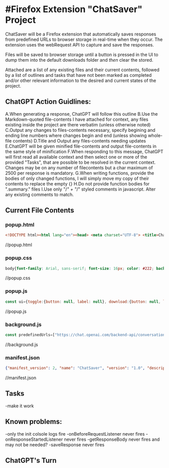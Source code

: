 # #Firefox Extension "ChatSaver" Project

ChatSaver will be a Firefox extension that automatically saves responses from predefined URLs to browser storage in real-time when they occur. The extension uses the webRequest API to capture and save the responses.

Files will be saved to browser storage until a button is pressed in the UI to dump them into the default downloads folder and *then* clear the stored.

Attached are a list of any existing files and their current contents, followed by a list of outlines and tasks that have not been marked as completed and/or other relevant information to the desired and current states of the project.

## ChatGPT Action Guidlines:
  A.When generating a response, ChatGPT will follow this outline
  B.Use the Markdown-quoted file-contents I have attached for context, any files existing inside the project are there verbatim (unless otherwise noted)
  C.Output any changes to files-contents necessary, specify begining and ending line numbers where changes begin and end (unless showing whole-file contents)
  D.Title and Output any files-contents needing updates
  E.ChatGPT will be given minified file-contents and output file-contents in the same style of minification
  F.When responding to this message, ChatGPT will first read all available context and then select one or more of the provided "Tasks", that are possible to be resolved in the current context. Changes may be on any number of filecontents but a char maximum of 2500 per response is mandatory.
  G.When writing functions, provide the bodies of only changed functions, I will simply move my copy of their contents to replace the empty {}
  H.Do not provide function bodies for ".summary." files
  I.Use only "/*" + "*/" styled comments in javascript. Alter any existing comments to match.

## Current File Contents

### popup.html
```html
<!DOCTYPE html><html lang="en"><head> <meta charset="UTF-8"> <title>ChatSaver</title> <link rel="stylesheet" type="text/css" href="popup.css"></head><body> <main> <button id="toggleButton" aria-label="Toggle Recording" class="button"> <img src="icons/icon-gray-bg.svg" alt="Toggle Recording Button" width="32" height="32"> <span id="toggleButtonLabel">Start Recording</span> </button> <button id="downloadButton" class="button download">Download</button> <button id="clearButton" class="button clear">Clear</button> <section id="notifications"></section> </main> <script src="popup.js"></script></body></html>
```
//popup.html


### popup.css
```css
body{font-family: Arial, sans-serif; font-size: 16px; color: #222; background-color: #9c9c9c;}button{background-color: #007bff; border: none; cursor: pointer; margin-right: 10px; padding: 12px 20px; border-radius: 5px; color: #fff; font-size: 16px; font-weight: bold;}button:hover{background-color: #0056b3;}button:disabled{opacity: 0.5; cursor: default;}#toggleButton{background-color: #dc3545;}#toggleButton.recording{background-color: #28a745;}#downloadButton{background-color: #fff;}#downloadButton:not(:disabled):hover{background-color: #444;}#clearButton{background-color: #ddd; color: #222;}#clearButton:not(:disabled):hover{background-color: #bbb;}.download{margin-left: auto;}#notifications{margin-top: 20px; border-top: 1px solid #ddd; padding-top: 10px;}.notification{margin-bottom: 10px; padding: 10px; border: 1px solid #ddd; border-radius: 5px;}.notification .title{font-weight: bold; margin-bottom: 5px;}.notification .date{color: #aaa; font-size: 12px;}
```
//popup.css

### popup.js
```js
const ui={toggle:{button: null, label: null}, download:{button: null, label: null}, clear:{button: null, label: null}, notifications:{element: null}};let recording=true;document.addEventListener("DOMContentLoaded", init);function init(){bindUI(); updateButtons(); listenForBackgroundMessages();}function listenForBackgroundMessages(){browser.runtime.onMessage.addListener(async function (request, sender, sendResponse){if (request.action==="updateUI"){updateUI();}if (request.action==="responseReceived"){await updateButtons();}return true;});}function bindToggleUI(){ui.toggle.button=document.getElementById("toggleButton"); ui.toggle.label=document.getElementById("toggleButtonLabel"); ui.toggle.button.addEventListener("click", toggleClicked);}function bindDownloadUI(){ui.download.button=document.getElementById("downloadButton"); ui.download.label=document.getElementById("downloadButtonLabel"); ui.download.button.addEventListener("click", download);}function bindClearUI(){ui.clear.button=document.getElementById("clearButton"); ui.clear.label=document.getElementById("clearButtonLabel"); ui.clear.button.addEventListener("click", clearClicked);}function bindNotificationsUI(){ui.notifications.element=document.getElementById("notifications");}function bindUI(){bindToggleUI(); bindDownloadUI(); bindClearUI(); bindNotificationsUI();}async function clearClicked(){try{await browser.runtime.sendMessage({action: "clearResponses"}); await updateUI();}catch (error){console.error(error);}}async function getPopupState(){const responses=await browser.runtime.sendMessage({action: "getResponseCount"}); if (responses){ui.download.button.disabled=(responses===0);}else{ui.download.button.disabled=true;}updateToggleButton();}async function download(){await browser.runtime.sendMessage({action: "downloadResponses"});}async function toggleClicked(){recording=!recording; await browser.runtime.sendMessage({action: "setRecordingState", recording: recording});}function updateToggleButton(){ui.toggle.button.classList.toggle("recording", recording); if (recording){ui.toggle.button.style.backgroundColor="green"; ui.toggle.button.title="Stop recording"; ui.toggle.label.textContent="Stop Recording";}else{ui.toggle.button.style.backgroundColor="yellow"; ui.toggle.button.title="Start recording"; ui.toggle.label.textContent="Start Recording";}}async function updateButtons(){const{responses: storedResponses, recording: currentRecording}=await browser.runtime.sendMessage({action: "getState"}); if (storedResponses){const numResponses=Object.values(storedResponses).reduce((acc, curr)=> acc + Object.keys(curr).length, 0); ui.download.button.disabled=(numResponses===0);}else{ui.download.button.disabled=true;}recording=currentRecording; updateToggleButton();}
```
//popup.js

### background.js
```js
const predefinedUrls=["https://chat.openai.com/backend-api/conversation/*"];const urlFilter={urls: predefinedUrls};const browserDBKey="ChatSaver_Responses";let recording=true;initBackground();function initBackground(){console.log("initBackground start"); browser.runtime.onMessage.addListener(messageListener); browser.webRequest.onBeforeRequest.addListener(onBeforeRequestListener, urlFilter, ['blocking']); browser.webRequest.onResponseStarted.addListener(onResponseStartedListener, urlFilter, ['responseHeaders']); console.log("initBackground end");}async function messageListener(request, sender, sendResponse){if (request.notification !==undefined){const notificationsElement=document.getElementById("notifications"); notificationsElement.innerHTML +="<p>" + request.notification + "</p>"; notificationsElement.scrollTop=notificationsElement.scrollHeight;}if (request.action){switch (request.action){case "clearResponses": console.log("Clearing saved responses"); await clearResponses(); break; case "downloadResponses": console.log("Downloading saved responses"); await downloadResponses(); break; case "getResponseCount": sendResponse(await getResponseCount()); break; case "setRecordingState": console.log("setRecordingState: " + recording + " from " + request.recording); recording=request.recording; break; case "getState": sendResponse({responses: await getResponseCount(), recording: recordingn}); break; default: console.log("Unknown Message: " + request.action); break;}}return true;}async function onBeforeRequestListener(details){console.log("onBeforeRequestListener", details, recording); if (recording){let filter=browser.webRequest.filterResponseData(details.requestId); let decoder=new TextDecoder("utf-8"); let encoder=new TextEncoder(); let str=''; filter.ondata=event=>{str +=decoder.decode(event.data,{stream: true});}; filter.onstop=event=>{filter.write(encoder.encode(str)); filter.close(); details.responseBody=str;}return{};}}async function onResponseStartedListener(details){console.log("onResponseStartedListener", details, recording); if (recording){/* wait for response to complete, then save*/ saveResponse(details.url, details.responseBody);}}async function getResponseBody(tabId){console.log("getResponseBody", tabId); return;}async function saveResponse(url, responseBody){console.log("saveResponse", url, responseBody); const timestamp=new Date().toISOString(); const domain=new URL(url).hostname; const storedResponses=(await browser.storage.local.get(browserDBKey))[browserDBKey] ||{}; if (!storedResponses[domain]){storedResponses[domain]={};}storedResponses[domain][timestamp]=responseBody; await browser.storage.local.set({[browserDBKey]: storedResponses});}function showNotification(message){browser.notifications.create({type: "basic", title: "ChatSaver", message, iconUrl: browser.extension.getURL("icons/icon.png")});}async function clearResponses(){if (confirm("Are you sure you want to clear all saved responses?")){try{await browser.storage.local.remove(browserDBKey); await updateUI(); showNotification("All responses cleared.");}catch (error){console.error(error);}}}async function download(storedResponses){if (!storedResponses){showNotification("No responses to download."); return;}showNotification("Downloading responses..."); for (let folderName in storedResponses){const folderData=storedResponses[folderName]; for (let fileName in folderData){const fileData=folderData[fileName]; const blob=new Blob([fileData.responseBody]); const url=URL.createObjectURL(blob); const a=document.createElement("a"); a.href=url; a.download=fileName; a.click(); URL.revokeObjectURL(url);}}}async function downloadResponses(){try{const result=await browser.storage.local.get(browserDBKey); const storedResponses=result[browserDBKey]; await download(storedResponses);}catch (error){console.error(error);}}async function getResponseCount(){const result=await browser.storage.local.get(browserDBKey); const storedResponses=result[browserDBKey]; if (storedResponses){return Object.values(storedResponses).reduce((acc, curr)=> acc + Object.keys(curr).length, 0);}else{return 0;}}async function updateUI(){await browser.runtime.sendMessage({action: "updateUI"});}async function getStoredResponses(){const result=await browser.storage.local.get(browserDBKey); return result[browserDBKey] ||{};}
```
//background.js

### manifest.json
```json
{"manifest_version": 2, "name": "ChatSaver", "version": "1.0", "description": "", "icons":{"48": "icons/icon.svg", "96": "icons/icon.svg"}, "permissions": [ "webRequest", "webRequestBlocking", "storage", "<all_urls>", "activeTab", "notifications"], "browser_action":{"default_icon":{"19": "icons/icon.svg", "38": "icons/icon.svg"}, "default_title": "ChatSaver", "default_popup": "popup.html"}, "background":{"scripts": [ "background.js"]}, "content_security_policy": "script-src 'self' 'unsafe-eval'; object-src 'self'", "browser_specific_settings":{"gecko":{"id": "chatsaver@compulsivecomputing.ca", "strict_min_version": "67.0"}}}
```
//manifest.json


## Tasks
 -make it work

## Known problems:
 -only the init colsole logs fire
 -onBeforeRequestListener never fires
 -onResponseStartedListener never fires
 -getResponseBody never fires and may not be needed?
 -saveResponse never fires

## ChatGPT's Turn